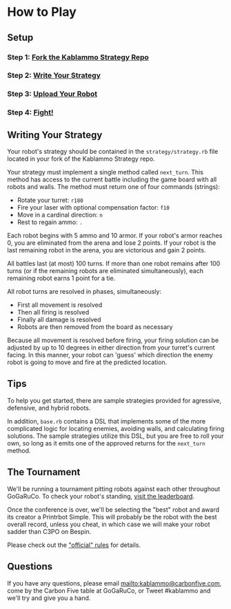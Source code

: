 # How to Play

## Setup

### Step 1: [Fork the Kablammo Strategy Repo](https://github.com/carbonfive/kablammo-strategy/fork) 
### Step 2: [Write Your Strategy](#instructions)
### Step 3: [Upload Your Robot](http://kablammo.io/strategies/new)
### Step 4: [Fight!](http://kablammo.io/battles/new)

## Writing Your Strategy<a id="instructions"></a>

Your robot's strategy should be contained in the `strategy/strategy.rb` file located in your fork of the Kablammo Strategy repo.

Your strategy must implement a single method called `next_turn`. This method has access to the current battle including the game board with all robots and walls. The method must return one of four commands (strings):

* Rotate your turret: `r180`
* Fire your laser with optional compensation factor: `f10`
* Move in a cardinal direction: `n`
* Rest to regain ammo: `.`

Each robot begins with 5 ammo and 10 armor. If your robot's armor reaches 0, you are eliminated from the arena and lose 2 points. If your robot is the last remaining robot in the arena, you are victorious and gain 2 points.

All battles last (at most) 100 turns. If more than one robot remains after 100 turns (or if the remaining robots are eliminated simultaneously), each remaining robot earns 1 point for a tie.

All robot turns are resolved in phases, simultaneously:

* First all movement is resolved
* Then all firing is resolved
* Finally all damage is resolved
* Robots are then removed from the board as necessary

Because all movement is resolved before firing, your firing solution can be adjusted by up to 10 degrees in either direction from your turret's current facing. In this manner, your robot can 'guess' which direction the enemy robot is going to move and fire at the predicted location.

## Tips

To help you get started, there are sample strategies provided for agressive, defensive, and hybrid robots. 

In addition, `base.rb` contains a DSL that implements some of the more complicated logic for locating enemies, avoiding walls, and calculating firing solutions. The sample strategies utilize this DSL, but you are free to roll your own, so long as it emits one of the approved returns for the `next_turn` method.

## The Tournament

We'll be running a tournament pitting robots against each other throughout GoGaRuCo. To check your robot's standing, [visit the leaderboard](http://kablammo.io/strategies). 

Once the conference is over, we'll be selecting the "best" robot and award its creator a Printrbot Simple. This will probably be the robot with the best overall record, unless you cheat, in which case we will make your robot sadder than C3PO on Bespin.

Please check out the ["official" rules](http://kablammo.io/rules) for details.

## Questions

If you have any questions, please email [mailto:kablammo@carbonfive.com](kablammo@carbonfive.com), come by the Carbon Five table at GoGaRuCo, or Tweet #kablammo and we'll try and give you a hand.

